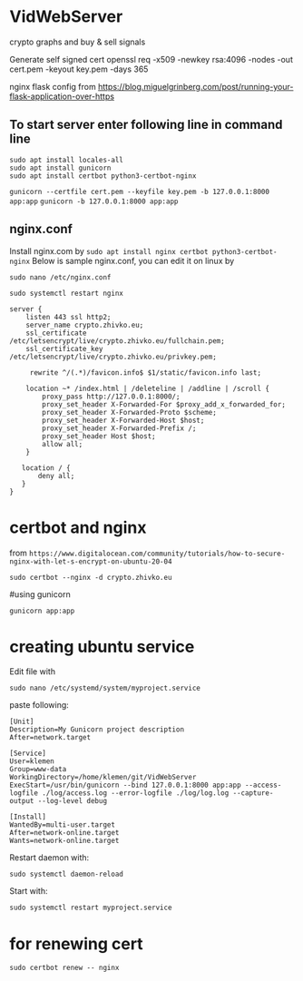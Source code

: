 # VidWebServer
crypto graphs and buy &amp; sell signals

Generate self signed cert
openssl req -x509 -newkey rsa:4096 -nodes -out cert.pem -keyout key.pem -days 365

nginx flask config from
https://blog.miguelgrinberg.com/post/running-your-flask-application-over-https

## To start server enter following line in command line

```
sudo apt install locales-all
sudo apt install gunicorn
sudo apt install certbot python3-certbot-nginx
```

`gunicorn --certfile cert.pem --keyfile key.pem -b 127.0.0.1:8000 app:app`
`gunicorn -b 127.0.0.1:8000 app:app`


## nginx.conf

Install nginx.com by `sudo apt install nginx certbot python3-certbot-nginx`
Below is sample nginx.conf, you can edit it on linux by

`sudo nano /etc/nginx.conf`

`sudo systemctl restart nginx`

```
server {
    listen 443 ssl http2;
    server_name crypto.zhivko.eu;
    ssl_certificate /etc/letsencrypt/live/crypto.zhivko.eu/fullchain.pem;
    ssl_certificate_key /etc/letsencrypt/live/crypto.zhivko.eu/privkey.pem;

	 rewrite ^/(.*)/favicon.info$ $1/static/favicon.info last;
	 
    location ~* /index.html | /deleteline | /addline | /scroll {
        proxy_pass http://127.0.0.1:8000/;
        proxy_set_header X-Forwarded-For $proxy_add_x_forwarded_for;
        proxy_set_header X-Forwarded-Proto $scheme;
        proxy_set_header X-Forwarded-Host $host;
        proxy_set_header X-Forwarded-Prefix /;
        proxy_set_header Host $host;
        allow all;
    }

   location / {
       deny all;
   }
}
```


# certbot and nginx

from
`https://www.digitalocean.com/community/tutorials/how-to-secure-nginx-with-let-s-encrypt-on-ubuntu-20-04`

`sudo certbot --nginx -d crypto.zhivko.eu`


#using gunicorn

`gunicorn app:app`


# creating ubuntu service

Edit file with

`sudo nano /etc/systemd/system/myproject.service`

paste following:

```
[Unit]
Description=My Gunicorn project description
After=network.target

[Service]
User=klemen
Group=www-data
WorkingDirectory=/home/klemen/git/VidWebServer
ExecStart=/usr/bin/gunicorn --bind 127.0.0.1:8000 app:app --access-logfile ./log/access.log --error-logfile ./log/log.log --capture-output --log-level debug

[Install]
WantedBy=multi-user.target
After=network-online.target
Wants=network-online.target
```

Restart daemon with:

`sudo systemctl daemon-reload`

Start with:

`sudo systemctl restart myproject.service`

# for renewing cert

`sudo certbot renew -- nginx`
